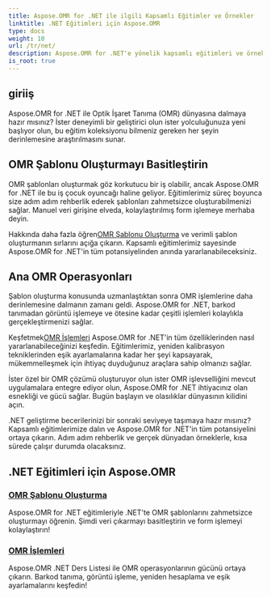 ```yaml
---
title: Aspose.OMR for .NET ile ilgili Kapsamlı Eğitimler ve Örnekler
linktitle: .NET Eğitimleri için Aspose.OMR
type: docs
weight: 10
url: /tr/net/
description: Aspose.OMR for .NET'e yönelik kapsamlı eğitimleri ve örnekleri keşfedin. Şablon oluşturmayı ve OMR işlemlerini zahmetsizce basitleştirin. Şimdi güçlü yeteneklerin kilidini açın!
is_root: true
---
```

## giriiş

Aspose.OMR for .NET ile Optik İşaret Tanıma (OMR) dünyasına dalmaya hazır mısınız? İster deneyimli bir geliştirici olun ister yolculuğunuza yeni başlıyor olun, bu eğitim koleksiyonu bilmeniz gereken her şeyin derinlemesine araştırılmasını sunar.

## OMR Şablonu Oluşturmayı Basitleştirin

OMR şablonları oluşturmak göz korkutucu bir iş olabilir, ancak Aspose.OMR for .NET ile bu iş çocuk oyuncağı haline geliyor. Eğitimlerimiz süreç boyunca size adım adım rehberlik ederek şablonları zahmetsizce oluşturabilmenizi sağlar. Manuel veri girişine elveda, kolaylaştırılmış form işlemeye merhaba deyin.

 Hakkında daha fazla öğren[OMR Şablonu Oluşturma](./omr-template-generation/) ve verimli şablon oluşturmanın sırlarını açığa çıkarın. Kapsamlı eğitimlerimiz sayesinde Aspose.OMR for .NET'in tüm potansiyelinden anında yararlanabileceksiniz.

## Ana OMR Operasyonları

Şablon oluşturma konusunda uzmanlaştıktan sonra OMR işlemlerine daha derinlemesine dalmanın zamanı geldi. Aspose.OMR for .NET, barkod tanımadan görüntü işlemeye ve ötesine kadar çeşitli işlemleri kolaylıkla gerçekleştirmenizi sağlar.

 Keşfetmek[OMR İşlemleri](./omr-operations/) Aspose.OMR for .NET'in tüm özelliklerinden nasıl yararlanabileceğinizi keşfedin. Eğitimlerimiz, yeniden kalibrasyon tekniklerinden eşik ayarlamalarına kadar her şeyi kapsayarak, mükemmelleşmek için ihtiyaç duyduğunuz araçlara sahip olmanızı sağlar.

İster özel bir OMR çözümü oluşturuyor olun ister OMR işlevselliğini mevcut uygulamalara entegre ediyor olun, Aspose.OMR for .NET ihtiyacınız olan esnekliği ve gücü sağlar. Bugün başlayın ve olasılıklar dünyasının kilidini açın.

.NET geliştirme becerilerinizi bir sonraki seviyeye taşımaya hazır mısınız? Kapsamlı eğitimlerimize dalın ve Aspose.OMR for .NET'in tüm potansiyelini ortaya çıkarın. Adım adım rehberlik ve gerçek dünyadan örneklerle, kısa sürede çalışır durumda olacaksınız.

## .NET Eğitimleri için Aspose.OMR 
### [OMR Şablonu Oluşturma](./omr-template-generation/)
Aspose.OMR for .NET eğitimleriyle .NET'te OMR şablonlarını zahmetsizce oluşturmayı öğrenin. Şimdi veri çıkarmayı basitleştirin ve form işlemeyi kolaylaştırın!
### [OMR İşlemleri](./omr-operations/)
Aspose.OMR .NET Ders Listesi ile OMR operasyonlarının gücünü ortaya çıkarın. Barkod tanıma, görüntü işleme, yeniden hesaplama ve eşik ayarlamalarını keşfedin!